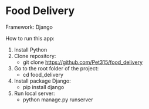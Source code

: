 # Food Delivery

Framework: Django

How to run this app:

1. Install Python
2. Clone repository:
   * git clone https://github.com/Pet315/food_delivery
3. Go to the root folder of the project:
   * cd food_delivery
4. Install package Django:
   * pip install django
5. Run local server:
   * python manage.py runserver
